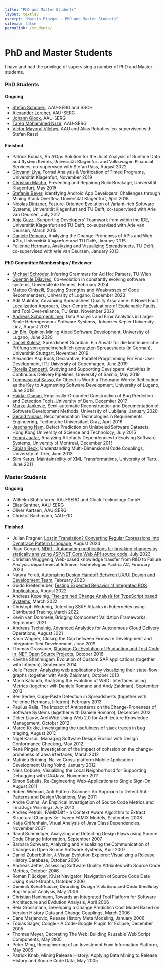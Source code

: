 ```yaml
---
title: "PhD and Master Students"
layout: textlay
excerpt: "Martin Pinzger - PhD and Master Students"
sitemap: false
permalink: /students/
---
```


# PhD and Master Students

I have and had the privilege of supervising a number of PhD and Master students.

### PhD Students

#### Ongoing 

* [Stefan Schöberl](https://www.scch.at/team/stefan.schoeberl), AAU-SERG and SSCH
* [Alexander Lercher](https://www.aau.at/en/team/lercher-alexander-gerhard/), AAU-SERG
* [Johann Glock](https://www.aau.at/en/team/glock-johann/), AAU-SERG
* [Tareq Mohammed Nazir](https://www.aau.at/en/team/nazir-tareq-mohammed/), AAU-SERG
* [Víctor Mayoral Vilches](https://www.linkedin.com/in/vmayoral/), AAU and Alias Robotics (co-supervised with Stefan Rass)

#### Finished

* Patrick Kubiak, An AIOps Solution for the Joint Analysis of Runtime Data and System Events, Universität Klagenfurt and Volkswagen Financial Services, co-supervised with Stefan Rass, August 2022
* [Giovanni Liva](https://thisthat.github.io/), Formal Analysis & Verification of Timed Programs, Universität Klagenfurt, November 2019
* [Christian Macho](https://mitschi.github.io/), Preventing and Repairing Build Breakage, Universität Klagenfurt, May 2019
* [Stefanie Beyer](https://www.aau.at/en/isys/serg/team/beyer-stefanie/), Identifying Android App Developers’ Challenges through Mining Stack Overflow, Universität Klagenfurt, April 2018
* [Nicolas Dintzner](http://swerl.tudelft.nl/bin/view/NicolasDintzner/WebHome), Feature-Oriented Evolution of Variant-rich Software Systems, Universität Klagenfurt and TU Delft, co-supervised with Arie van Deursen, July 2017
* [Anja Guzzi](http://swerl.tudelft.nl/bin/view/Main/AnjaGuzzi), Supporting Developers’ Teamwork from within the IDE, Universität Klagenfurt and TU Delft, co-supervised with Arie van Deursen, March 2015
* [Daniele Romano](http://swerl.tudelft.nl/bin/view/DanieleRomano/WebHome), Analyzing the Change-Proneness of APIs and Web APIs, Universität Klagenfurt and TU Delft, January 2015
* [Felienne Hermans](http://www.felienne.com/), Analyzing and Visualizing Spreadsheets, TU Delft, co-supervised with Arie van Deursen, January 2013

#### PhD Committee Memberships / Reviewer
* [Michael Schröder](https://mcschroeder.github.io/), Inferring Grammars for Ad Hoc Parsers, TU Wien
* [Quentin le Dilavrec](https://perso.eleves.ens-rennes.fr/people/quentin.le-dilavrec/home.html), Co-evolution in constantly evolving software systems, Université de Rennes, February 2024
* [Matteo Ciniselli](https://www.inf.usi.ch/phd/cinism/), Studying Strengths and Weaknesses of Code Recommenders, University of Lugano, December 2023
* Adil Mukhtar, Advancing Spreadsheet Quality Assurance: A Novel Fault Localization Approach, User-Centric Evaluations of Explainable Faults, and Tool Over-reliance, TU Graz, November 2023
* [Andreas Schörgenhumer](http://mevss.jku.at/?page_id=1647), Data Analysis and Error Analytics in Large-Scale Heterogeneous Software Systems, Johannes Kepler University Linz, August 2021
* [Lin Bin](https://www.inf.usi.ch/phd/lin/index.html), Opinion Mining Aided Software Development, University of Lugano, June 2020
* [Daniel Kulesz](https://www.iste.uni-stuttgart.de/institute/team/Kulesz/), Spreadsheet Guardian: Ein Ansatz für die kontinuierliche Prüfung von gemeinschaftlich genutzten Spreadsheets (in German), Universität Stuttgart, November 2019
* Alexander Asp Bock, Declarative, Parallel Programming For End-User Development, ITU University of Copenhagen, June 2019
* [Fiorella Zampetti](https://www.unisannio.it/it/users/fzampetti), Studying and Supporting Developers’ Activities in Continuous Delivery Pipelines, University of Sannio, May 2019
* [Tommaso dal Sasso](http://www.inf.usi.ch/phd/dalsat/), An Object is Worth a Thousand Words: Reification as the Key to Augmenting Software Development, University of Lugano, June 2018
* [Haidar Osman](http://scg.unibe.ch/staff/Osman), Empirically-Grounded Construction of Bug Prediction and Detection Tools, University of Bern, December 2017
* [Marko Janković](http://si.linkedin.com/in/markojm), Semi-automatic Reconstruction and Documentation of Software Development Methods, University of Ljubljana, January 2020
* [Gerald Ninaus](http://www.iitf.at/ueber-uns/team/gerald-ninaus/), Recommendation Technologies in Requirements Engineering, Technische Universitaet Graz, April 2016
* [Jaechang Nam](http://www.cse.ust.hk/~jcnam/), Defect Prediction on Unlabeled Software Datasets, Hong Kong University of Science and Technology, July 2015
* [Fehmi Jaafar](https://sites.google.com/site/fehmijaafar/), Analyzing Artefacts Dependencies to Evolving Software Systems, University of Montreal, December 2013
* [Fabian Beck](https://www.vis.wiwi.uni-due.de/en/team/fabian-beck/), Understanding Multi-Dimensional Code Couplings, University of Trier, June 2013
* Siim Karus, Maintainability of XML Transformations, University of Tartu, June 2011

### Master Students

#### Ongoing

* Wilhelm Stuhlpfarrer, AAU-SERG and Glock Technology GmbH
* Elias Santner, AAU-SERG
* Oliver Aartsen, AAU-SERG
* Christof Bachmann, AAU-ZID

#### Finished

* Julian Fragner, [Lost in Translation? Converting Regular Expressions into Dynatrace Pattern Language](https://netlibrary.aau.at/obvuklhs/content/titleinfo/10579248), August 2024
* Rijad Gerguri, [NDiff – Automating notifications for breaking changes by statically analyzing ASP.NET Core Web API source code](https://netlibrary.aau.at/obvuklhs/content/titleinfo/9005853), July 2023
* Christian Wuggenig, Web-based knowledge transfer from R&D to Failure Analysis department at Infineon Technologies Austria AG, February 2023
* Natyra Ferati, [Automating Design Handoff Between UX/UI Design and Development Team](https://netlibrary.aau.at/obvuklhs/content/titleinfo/8504842), February 2023
* Guido Breitenhuber, [Testing Expected Behavior of Integrated ROS Applications](https://netlibrary.aau.at/obvuklhs/content/titleinfo/8352016), August 2022
* Andreas Kopeinig, [Fine-grained Change Analysis for TypeScript based Systems](https://netlibrary.aau.at/obvuklhs/content/titleinfo/7773463), March 2022
* Christoph Wedenig, Detecting SSRF Attacks in Kubernetes using Distributed Tracing, March 2022
* Kevin van Dommele, Bridging Component Validation Frameworks, September 2021
* Andreas Tscheinig, Advanced Analytics for Autonomous Cloud Delivery Operations, August 2021
* Karin Wagner, Closing the Gap between Firmware Development and Integrated Test Development, June 2019
* Thomas Grassauer, [Studying Co-Evolution of Production and Test Code in .NET Open Source Projects](https://netlibrary.aau.at/obvuklhs/content/titleinfo/2411898), October 2016
* Kavitha Shanmugam, Evolution of Custom SAP Applications (together with Infineon), September 2014
* Jelle Fresen, Analyzing web applications by visualizing their state-flow graphs (together with Andy Zaidman), October 2013
* Maria Kalouda, Analyzing the Evolution of WSDL Interfaces using Metrics (together with Daniele Romano and Andy Zaidman), September 2013
* Ben Sedee, Copy-Paste Detection in Spreadsheets (together with Felienne Hermans, Infotron), February 2013
* Paulius Raila, The Impact of Antipatterns on the Change-Proneness of Software Systems (together with Daniele Romano), December 2012
* Didier Liauw, ArchWiki: Using Web 2.0 for Architecture Knowledge Management, October 2012
* Marco Krikke, Investigating the usefulness of stack traces in bug triaging, August 2012
* Nigel Karsidi, Managing Software Design Erosion with Design Conformance Checking, May 2012
* René Pingen, Investigation of the impact of cohesion on the change-proneness of Java interfaces, March 2012
* Mathieu Brüning, Native Cross-platform Mobile Application Development Using Voind, January 2012
* Niels Cobben, Visualizing the Local Neighborhood for Supporting Debugging with DA4Java, November 2011
* Simon Sabelis, Re-Engineering Web-Applications to Single Sign-On, August 2011
* Ruben Wieman, Anti-Pattern Scanner: An Approach to Detect Anti-Patterns and Design Violations, May 2011
* Andre Cunha, An Empirical Investigation of Source Code Metrics and FindBugs Warnings, July 2010
* Andres Petralli, FAMIXDiff - a Context Aware Algorithm to Extract Structural Changes Be- tween FAMIX Models, September 2008
* Katja Gräfenhain, Visual Analysis of Java Class Dependencies, November 2007
* Raoul Schmidiger, Analyzing and Detecting Design Flaws using Source Code Change Information, September 2007
* Barbara Schwarz, Analyzing and Visualizing the Communication of Changes in Open Source Software Systems, April 2007
* Daniel Zuberbühler, A Visual Evolution Explorer: Visualizing a Release History Database, October 2006
* Andreas Jetter, Assessing Software Quality Attributes with Source Code Metrics, October 2006
* Roman Flückiger, Kiviat Navigator: Navigation of Source Code Data Using Kiviat-Graphs, October 2006
* Dominik Schaffhauser, Detecting Design Violations and Code Smells by Bug-Impact Analysis, May 2006
* Christian Hanimann, Towards an Integrated Tool Platform for Software Architecture and Evolution Analysis, April 2006
* Bela Grossmann, Developing a Change Prediction Cost Model Based on Version History Data and Change Couplings, March 2006
* Dane Marjanovic, Release History Meta Modeling, January 2006
* Tobias Sager, Coogle - A Code-Google Plugin for Eclipse, December 2005
* Thomas Meyer, Decorating The Web: Building Reusable Web Script Components, May 2005
* Peter Ming, Reengineering of an Investment Fund Information Platform, May 2005
* Patrick Knab, Mining Release History: Applying Data Mining to Release History and Source Code Data, May 2005
